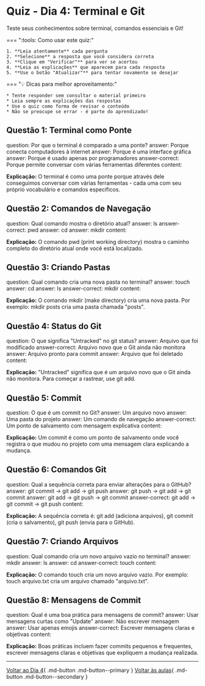 # Quiz - Dia 4: Terminal e Git

Teste seus conhecimentos sobre terminal, comandos essenciais e Git!

<div class="grid" markdown>

=== ":tools: Como usar este quiz:"

    1. **Leia atentamente** cada pergunta
    2. **Selecione** a resposta que você considera correta
    3. **Clique em "Verificar"** para ver se acertou
    4. **Leia as explicações** que aparecem para cada resposta
    5. **Use o botão "Atualizar"** para tentar novamente se desejar
    
=== ":bulb: Dicas para melhor aproveitamento:"

    * Tente responder sem consultar o material primeiro
    * Leia sempre as explicações das respostas
    * Use o quiz como forma de revisar o conteúdo
    * Não se preocupe se errar - é parte do aprendizado!

</div>

## Questão 1: Terminal como Ponte

<?quiz?>
question: Por que o terminal é comparado a uma ponte?
answer: Porque conecta computadores à internet
answer: Porque é uma interface gráfica
answer: Porque é usado apenas por programadores
answer-correct: Porque permite conversar com várias ferramentas diferentes
content:
<p><strong>Explicação:</strong> O terminal é como uma ponte porque através dele conseguimos conversar com várias ferramentas - cada uma com seu próprio vocabulário e comandos específicos.</p>
<?/quiz?>

## Questão 2: Comandos de Navegação

<?quiz?>
question: Qual comando mostra o diretório atual?
answer: ls
answer-correct: pwd
answer: cd
answer: mkdir
content:
<p><strong>Explicação:</strong> O comando pwd (print working directory) mostra o caminho completo do diretório atual onde você está localizado.</p>
<?/quiz?>

## Questão 3: Criando Pastas

<?quiz?>
question: Qual comando cria uma nova pasta no terminal?
answer: touch
answer: cd
answer: ls
answer-correct: mkdir
content:
<p><strong>Explicação:</strong> O comando mkdir (make directory) cria uma nova pasta. Por exemplo: mkdir posts cria uma pasta chamada "posts".</p>
<?/quiz?>

## Questão 4: Status do Git

<?quiz?>
question: O que significa "Untracked" no git status?
answer: Arquivo que foi modificado
answer-correct: Arquivo novo que o Git ainda não monitora
answer: Arquivo pronto para commit
answer: Arquivo que foi deletado
content:
<p><strong>Explicação:</strong> "Untracked" significa que é um arquivo novo que o Git ainda não monitora. Para começar a rastrear, use git add.</p>
<?/quiz?>

## Questão 5: Commit

<?quiz?>
question: O que é um commit no Git?
answer: Um arquivo novo
answer: Uma pasta do projeto
answer: Um comando de navegação
answer-correct: Um ponto de salvamento com mensagem explicativa
content:
<p><strong>Explicação:</strong> Um commit é como um ponto de salvamento onde você registra o que mudou no projeto com uma mensagem clara explicando a mudança.</p>
<?/quiz?>

## Questão 6: Comandos Git

<?quiz?>
question: Qual a sequência correta para enviar alterações para o GitHub?
answer: git commit → git add → git push
answer: git push → git add → git commit
answer: git add → git push → git commit
answer-correct: git add → git commit → git push
content:
<p><strong>Explicação:</strong> A sequência correta é: git add (adiciona arquivos), git commit (cria o salvamento), git push (envia para o GitHub).</p>
<?/quiz?>

## Questão 7: Criando Arquivos

<?quiz?>
question: Qual comando cria um novo arquivo vazio no terminal?
answer: mkdir
answer: ls
answer: cd
answer-correct: touch
content:
<p><strong>Explicação:</strong> O comando touch cria um novo arquivo vazio. Por exemplo: touch arquivo.txt cria um arquivo chamado "arquivo.txt".</p>
<?/quiz?>

## Questão 8: Mensagens de Commit

<?quiz?>
question: Qual é uma boa prática para mensagens de commit?
answer: Usar mensagens curtas como "Update"
answer: Não escrever mensagem
answer: Usar apenas emojis
answer-correct: Escrever mensagens claras e objetivas
content:
<p><strong>Explicação:</strong> Boas práticas incluem fazer commits pequenos e frequentes, escrever mensagens claras e objetivas que expliquem a mudança realizada.</p>
<?/quiz?>

---

[Voltar ao Dia 4](dia_04.md){ .md-button .md-button--primary }
[Voltar às aulas](../index.md){ .md-button .md-button--secondary } 